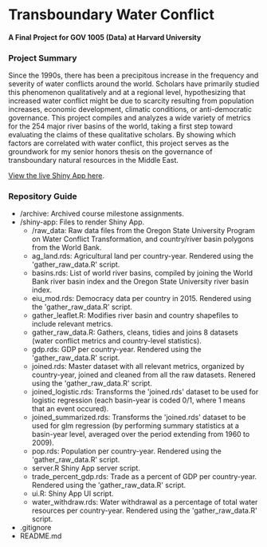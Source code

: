 # Transboundary Water Conflict
#### A Final Project for GOV 1005 (Data) at Harvard University

### Project Summary
Since the 1990s, there has been a precipitous increase in the frequency and severity of water conflicts around the world. Scholars have primarily studied this phenomenon qualitatively and at a regional level, hypothesizing that increased water conflict might be due to scarcity resulting from population increases, economic development, climatic conditions, or anti-democratic governance. This project compiles and analyzes a wide variety of metrics for the 254 major river basins of the world, taking a first step toward evaluating the claims of these qualitative scholars. By showing which factors are correlated with water conflict, this project serves as the groundwork for my senior honors thesis on the governance of transboundary natural resources in the Middle East.

[View the live Shiny App here](https://wyatthurt.shinyapps.io/water_conflict/).

### Repository Guide
* /archive: Archived course milestone assignments.
* /shiny-app: Files to render Shiny App.
    * /raw_data: Raw data files from the Oregon State University Program on Water Conflict Transformation, and country/river basin polygons from the World Bank.
    * ag_land.rds: Agricultural land per country-year. Rendered using the 'gather_raw_data.R' script.
    * basins.rds: List of world river basins, compiled by joining the World Bank river basin index and the Oregon State University river basin index.
    * eiu_mod.rds: Democracy data per country in 2015. Rendered using the 'gather_raw_data.R' script.
    * gather_leaflet.R: Modifies river basin and country shapefiles to include relevant metrics.
    * gather_raw_data.R: Gathers, cleans, tidies and joins 8 datasets (water conflict metrics and country-level statistics).
    * gdp.rds: GDP per country-year. Rendered using the 'gather_raw_data.R' script.
    * joined.rds: Master dataset with all relevant metrics, organized by country-year, joined and cleaned from all the raw datasets. Renered using the 'gather_raw_data.R' script.
    * joined_logistic.rds: Transforms the 'joined.rds' dataset to be used for logistic regression (each basin-year is coded 0/1, where 1 means that an event occured).
    * joined_summarized.rds: Transforms the 'joined.rds' dataset to be used for glm regression (by performing summary statistics at a basin-year level, averaged over the period extending from 1960 to 2009).
    * pop.rds: Population per country-year. Rendered using the 'gather_raw_data.R' script.
    * server.R Shiny App server script.
    * trade_percent_gdp.rds: Trade as a percent of GDP per country-year. Rendered using the 'gather_raw_data.R' script.
    * ui.R: Shiny App UI script.
    * water_withdraw.rds: Water withdrawal as a percentage of total water resources per country-year. Rendered using the 'gather_raw_data.R' script.
* .gitignore
* README.md



